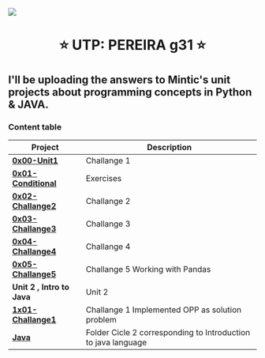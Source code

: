 ![](https://misiontic2022.mintic.gov.co/mtv2/assets/assets/images/logo-mision.png)
<h1 align="center"> ⭐️ UTP: PEREIRA g31 ⭐️ </h1>
<h2> I'll be uploading the answers to Mintic's unit projects about programming concepts in Python & JAVA.</h2>
<h3>Content table</h3>

| **Project**                                                                             | **Description**                                                     |
| --------------------------------------------------------------------------------------- | ------------------------------------------------------------------- |
| **[0x00-Unit1](./0x00-Unit1)**                                                          | Challange 1                                                         |
| **[0x01-Conditional](./0X01-Conditional)**                                                    | Exercises                                                           |
| **[0x02-Challange2](./0x02-Challange_2)**                                                    | Challange 2                                                         |
| **[0x03-Challange3](./0x03-Challange_3)**                                                    | Challange 3                                                         |
| **[0x04-Challange4](./0x04-Challange_4)**                                                    | Challange 4                                                         |
| **[0x05-Challange5](./0x05-Challange_5)**                                                    | Challange 5 Working with Pandas                                     |
| **Unit 2 , Intro to Java**                                                    | Unit 2                                     |
| **[1x01-Challange1](./1x01-Challange_1)**                                                    | Challange 1 Implemented OPP as solution  problem                     |
| **[Java](./JAVA)**                                                                       |Folder Cicle 2 corresponding to Introduction to java language |
